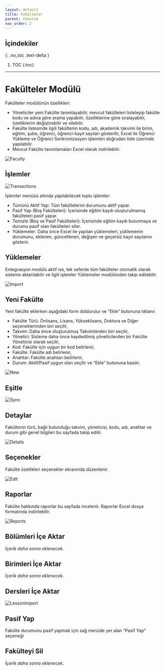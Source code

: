 ```yaml
---
layout: default
title: Fakülteler
parent: Yönetim
nav_order: 2
---
```


## İçindekiler
{: .no_toc .text-delta }

1. TOC
{:toc}

---

# Fakülteler Modülü

Fakülteler modülünün özellikleri:

* Yöneticiler yeni Fakülte tanımlayabilir, mevcut fakülteleri listeleyip fakülte kodu ve adına göre arama yapabilir, özelliklerine göre sıralayabilir, özelliklerini değiştirebilir ve silebilir.
* Fakülte listesinde ilgili fakültenin kodu, adı, akademik takvimi ile birim, eğitim, şube, öğrenci, öğrenci-kayıt sayıları gösterilir, Excel ile Öğrenci Yükleme ve Öğrenci Senkronizasyon işlemleri doğrudan liste üzerinde yapılabilir.
* Mevcut Fakülte tanımlamaları Excel olarak indirilebilir.

![Faculty](/docs.toltekcampus.github.io/docs/media/modules/faculty/faculty.png)

## İşlemler

![Transactions](/docs.toltekcampus.github.io/docs/media/modules/faculty/transactions.png)

İşlemler menüsü altında yapılabilecek toplu işlemler:

* Tümünü Aktif Yap: Tüm fakültelerini durumunu aktif yapar.
* Pasif Yap (Boş Fakülteleri): İçerisinde eğitim kaydı oluşturulmamış fakülteleri pasif yapar.
* Temizle (Boş ve Pasif Fakülteleri): İçerisinde eğitim kaydı bulunmaya ve durumu pasif olan fakülteleri siler.
* Yüklemeler: Daha önce Excel ile yapılan yüklemeleri, yüklemenin durumunu, eklenen, güncellenen, değişen ve geçersiz kayıt sayılarını gösterir.

## Yüklemeler

Entegrasyon modülü aktif ise, tek seferde tüm fakülteler otomatik olarak sisteme aktarılabilir ve ilgili işlemler Yüklemeler modülünden takip edilebilir.

![Import](/docs.toltekcampus.github.io/docs/media/modules/faculty/import.png)

## Yeni Fakülte

Yeni fakülte eklerken aşağıdaki form doldurulur ve “Ekle” butonuna tıklanır.

* Fakülte Türü: Önlisans, Lisans, Yükseklisans, Doktora ve Diğer seçeneklerinden biri seçilir,
* Takvim: Daha önce oluşturulmuş Takvimlerden biri seçilir,
* Yönetici: Sisteme daha önce kaydedilmiş yöneticilerden bir Fakülte Yöneticisi olarak seçilir,
* Kod: Fakülte için uygun bir kod belirlenir,
* Fakülte: Fakülte adı belirlenir,
* Anahtar: Fakülte anahtarı belirlenir,
* Durum: Aktif/Pasif uygun olan seçilir ve “Ekle” butonuna basılır.

![New](/docs.toltekcampus.github.io/docs/media/modules/faculty/new.png)

## Eşitle

![Sync](/docs.toltekcampus.github.io/docs/media/modules/faculty/sync.png)

## Detaylar

Fakültenin türü, bağlı bulunduğu takvim, yöneticisi, kodu, adı, anahtar ve durum gibi genel bilgileri bu sayfada takip edilir.

![Details](/docs.toltekcampus.github.io/docs/media/modules/faculty/details.png)

## Seçenekler

Fakülte özellikleri seçenekler ekranında düzenlenir.

![Edit](/docs.toltekcampus.github.io/docs/media/modules/faculty/edit.png)

## Raporlar

Fakülte hakkında raporlar bu sayfada incelenir. Raporlar Excel dosya formatında indirilebilir.

![Reports](/docs.toltekcampus.github.io/docs/media/modules/faculty/reports.png)

## Bölümleri İçe Aktar

_İçerik daha sonra eklenecek._

## Birimleri İçe Aktar

_İçerik daha sonra eklenecek._

## Dersleri İçe Aktar

![LessonImport](/docs.toltekcampus.github.io/docs/media/modules/faculty/lessonimport.png)

## Pasif Yap

Fakülte durumunu pasif yapmak için sağ menüde yer alan “Pasif Yap” seçeneği

## Fakülteyi Sil

_İçerik daha sonra eklenecek._

